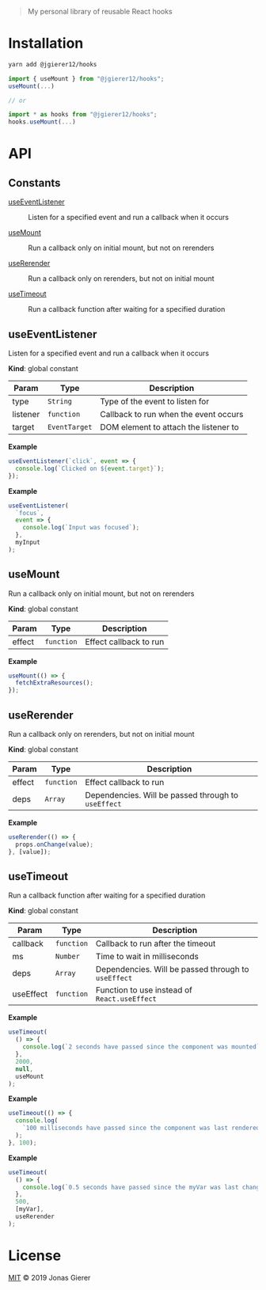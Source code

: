 > My personal library of reusable React hooks

# Installation

```sh
yarn add @jgierer12/hooks
```

```js
import { useMount } from "@jgierer12/hooks";
useMount(...)

// or

import * as hooks from "@jgierer12/hooks";
hooks.useMount(...)
```

# API

## Constants

<dl>
<dt><a href="#useEventListener">useEventListener</a></dt>
<dd><p>Listen for a specified event and run a callback when it occurs</p>
</dd>
<dt><a href="#useMount">useMount</a></dt>
<dd><p>Run a callback only on initial mount, but not on rerenders</p>
</dd>
<dt><a href="#useRerender">useRerender</a></dt>
<dd><p>Run a callback only on rerenders, but not on initial mount</p>
</dd>
<dt><a href="#useTimeout">useTimeout</a></dt>
<dd><p>Run a callback function after waiting for a specified duration</p>
</dd>
</dl>

<a name="useEventListener"></a>

## useEventListener

Listen for a specified event and run a callback when it occurs

**Kind**: global constant

| Param    | Type                     | Description                           |
| -------- | ------------------------ | ------------------------------------- |
| type     | <code>String</code>      | Type of the event to listen for       |
| listener | <code>function</code>    | Callback to run when the event occurs |
| target   | <code>EventTarget</code> | DOM element to attach the listener to |

**Example**

```js
useEventListener(`click`, event => {
  console.log(`Clicked on ${event.target}`);
});
```

**Example**

```js
useEventListener(
  `focus`,
  event => {
    console.log(`Input was focused`);
  },
  myInput
);
```

<a name="useMount"></a>

## useMount

Run a callback only on initial mount, but not on rerenders

**Kind**: global constant

| Param  | Type                  | Description            |
| ------ | --------------------- | ---------------------- |
| effect | <code>function</code> | Effect callback to run |

**Example**

```js
useMount(() => {
  fetchExtraResources();
});
```

<a name="useRerender"></a>

## useRerender

Run a callback only on rerenders, but not on initial mount

**Kind**: global constant

| Param  | Type                  | Description                                         |
| ------ | --------------------- | --------------------------------------------------- |
| effect | <code>function</code> | Effect callback to run                              |
| deps   | <code>Array</code>    | Dependencies. Will be passed through to `useEffect` |

**Example**

```js
useRerender(() => {
  props.onChange(value);
}, [value]);
```

<a name="useTimeout"></a>

## useTimeout

Run a callback function after waiting for a specified duration

**Kind**: global constant

| Param     | Type                  | Description                                         |
| --------- | --------------------- | --------------------------------------------------- |
| callback  | <code>function</code> | Callback to run after the timeout                   |
| ms        | <code>Number</code>   | Time to wait in milliseconds                        |
| deps      | <code>Array</code>    | Dependencies. Will be passed through to `useEffect` |
| useEffect | <code>function</code> | Function to use instead of `React.useEffect`        |

**Example**

```js
useTimeout(
  () => {
    console.log(`2 seconds have passed since the component was mounted`);
  },
  2000,
  null,
  useMount
);
```

**Example**

```js
useTimeout(() => {
  console.log(
    `100 milliseconds have passed since the component was last rendered`
  );
}, 100);
```

**Example**

```js
useTimeout(
  () => {
    console.log(`0.5 seconds have passed since the myVar was last changed`);
  },
  500,
  [myVar],
  useRerender
);
```

# License

[MIT](LICENSE) &copy; 2019 Jonas Gierer
